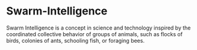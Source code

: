 # Swarm-Intelligence
Swarm Intelligence is a concept in science and technology inspired by the coordinated collective behavior of groups of animals, such as flocks of birds, colonies of ants, schooling fish, or foraging bees.

